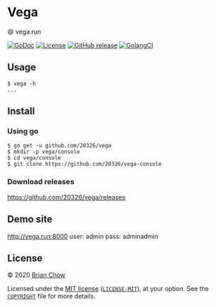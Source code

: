 # Vega

:smile: vega.run

[![GoDoc](https://img.shields.io/static/v1?label=godoc&message=reference&color=blue)](https://pkg.go.dev/vega.run)
[![License](https://img.shields.io/badge/license-Apache--2.0%20%2F%20MIT-%2397ca00.svg)](https://github.com/20326/vega/blob/master/COPYRIGHT)
[![GitHub release](https://img.shields.io/github/release/20326/vega.svg)](https://github.com/20326/vega/releases)
[![GolangCI](https://golangci.com/badges/github.com/20326/vega.svg)](https://golangci.com/r/github.com/20326/vega)


## Usage

```console
$ vega -h
...
```

## Install

### Using go

```console
$ go get -u github.com/20326/vega
$ mkdir -p vega/console
$ cd vega/console
$ git clone https://github.com/20326/vega-console
```

### Download releases

https://github.com/20326/vega/releases

## Demo site

http://vega.run:8000 
user: admin
pass: adminadmin

## License

© 2020 [Brian Chow](https://vega.run)

Licensed under the [MIT license](https://opensource.org/licenses/MIT) ([`LICENSE-MIT`](LICENSE-MIT)), at your option. See the [`COPYRIGHT`](COPYRIGHT) file for more details.
